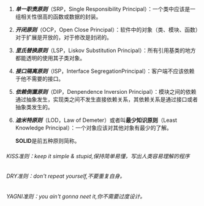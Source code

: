 1. ***单一职责原则***（SRP，Single Responsibility Principal）：一个类中应该是一组相关性很高的函数或数据的封装。

2. ***开闭原则***（OCP，Open Close Principal）：软件中的对象（类、模块、函数）对于扩展是开放的，对于修改是封闭的。

3. ***里氏替换原则***（LSP，Liskov Substitution Principal）：所有引用基类的地方都能透明的使用其子类对象。

4. ***接口隔离原则***（ISP，Interface SegregationPrincipal）：客户端不应该依赖于他不需要的接口。

5. ***依赖倒置原则***（DIP，Denpendence Inversion Principal）：模块之间的依赖通过抽象发生，实现类之间不发生直接依赖关系，其依赖关系是通过接口或者抽象类发生的。

6. ***迪米特原则***（LOD，Law of Demeter）或者叫**最少知识原则**（Least Knowledge Principal）：一个对象应该对其他对象有最少的了解。

   **SOLID**是前五种原则简称。

###### KISS准则：keep it simple & stupid,保持简单易懂，写出人类容易理解的程序

###### DRY准则：don't repeat yourself,不要重复自身。

###### YAGNI准则：you ain't gonna neet it,你不需要过度设计。
